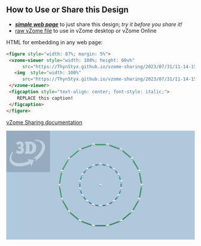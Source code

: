 
## How to Use or Share this Design

 - [***simple web page***](<https://ThynStyx.github.io/vzome-sharing/2023/07/31/11-14-15-Davids-18-gon/>) to just share this design; *try it before you share it!*
 - [raw vZome file](<https://raw.githubusercontent.com/ThynStyx/vzome-sharing/main/2023/07/31/11-14-15-Davids-18-gon/Davids-18-gon.vZome>) to use in vZome desktop or vZome Online
 
 HTML for embedding in any web page:
 ```html
<figure style="width: 87%; margin: 5%">
  <vzome-viewer style="width: 100%; height: 60vh"
       src="https://ThynStyx.github.io/vzome-sharing/2023/07/31/11-14-15-Davids-18-gon/Davids-18-gon.vZome" >
    <img  style="width: 100%"
       src="https://ThynStyx.github.io/vzome-sharing/2023/07/31/11-14-15-Davids-18-gon/Davids-18-gon.png" >
  </vzome-viewer>
  <figcaption style="text-align: center; font-style: italic;">
     REPLACE this caption!
  </figcaption>
</figure>
 ```

[vZome Sharing documentation](https://vzome.github.io/vzome/sharing.html#how-it-works)

![Image](<Davids-18-gon.png>)

